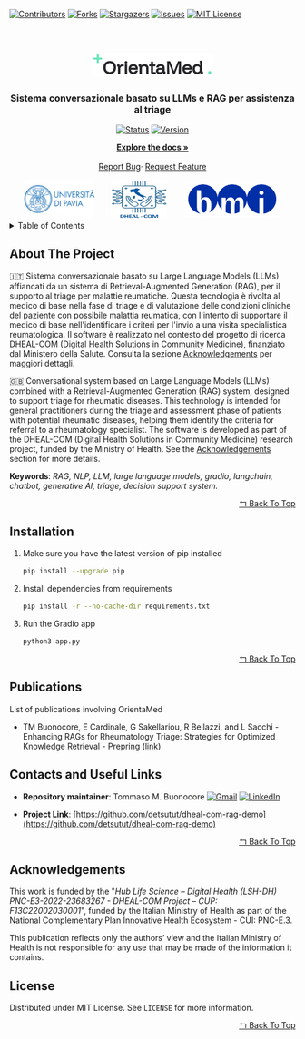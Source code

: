 <div id="top"></div>

[![Contributors][contributors-shield]][contributors-url]
[![Forks][forks-shield]][forks-url]
[![Stargazers][stars-shield]][stars-url]
[![Issues][issues-shield]][issues-url]
[![MIT License][license-shield]][license-url]


<br />
<div align="center">
  <h2><img src="app/assets/orientamed_logo.png" alt='OrientaMed' style='height:2em;'/></h2>
  <h3 align="center">Sistema conversazionale basato su LLMs e RAG per assistenza al triage</h3>
  
  [![Status][status-shield]][status-url]
  [![Version][version-shield]][version-url]

  <p align="center">
    <a href="https://github.com/detsutut/dheal-com-rag-demo"><strong>Explore the docs »</strong></a><br/><br/>
    <a href="https://github.com/detsutut/dheal-com-rag-demo/issues">Report Bug</a>·
    <a href="https://github.com/detsutut/dheal-com-rag-demo/issues">Request Feature</a>
  </p>
</div>

<div align="center"><img src='app/assets/u.png' style='height:5em; min-width : 100px;'><span>&nbsp;&nbsp;&nbsp;&nbsp;&nbsp;&nbsp;</span><img src='app/assets/d.png' style='height:5em; padding-left:1%; padding-right:1%; min-width : 100px;'><span>&nbsp;&nbsp;&nbsp;&nbsp;&nbsp;&nbsp;</span><img src='app/assets/b.png' style='height:5em; min-width : 100px;'></div>

<!-- TABLE OF CONTENTS -->
<details>
  <summary>Table of Contents</summary>
  <ol>
    <li><a href="#about-the-project">About The Project</a></li>
    <li><a href="#installation">Installation</a></li>
    <li><a href="#publications">Publications</a></li>
    <li><a href="#contacts-and-useful-links">Contacts And Useful Links</a></li>
    <li><a href="#acknowledgements">Acknowledgements</a></li>
    <li><a href="#license">License</a></li>
  </ol>
</details>

<!-- ABOUT THE PROJECT -->
## About The Project

🇮🇹
Sistema conversazionale basato su Large Language Models (LLMs) affiancati da un sistema di Retrieval-Augmented Generation (RAG), per il supporto al triage per malattie reumatiche. Questa tecnologia è rivolta al medico di base nella fase di triage e di valutazione delle condizioni cliniche del paziente con possibile malattia reumatica, con l'intento di supportare il medico di base nell'identificare i criteri per l'invio a una visita specialistica reumatologica. Il software è realizzato nel contesto del progetto di ricerca DHEAL-COM (Digital Health Solutions in Community Medicine), finanziato dal Ministero della Salute. Consulta la sezione <a href="#acknowledgements">Acknowledgements</a> per maggiori dettagli.

🇬🇧
Conversational system based on Large Language Models (LLMs) combined with a Retrieval-Augmented Generation (RAG) system, designed to support triage for rheumatic diseases. This technology is intended for general practitioners during the triage and assessment phase of patients with potential rheumatic diseases, helping them identify the criteria for referral to a rheumatology specialist. The software is developed as part of the DHEAL-COM (Digital Health Solutions in Community Medicine) research project, funded by the Ministry of Health. See the <a href="#acknowledgements">Acknowledgements</a> section for more details.


**Keywords**: *RAG, NLP, LLM, large language models, gradio, langchain, chatbot, generative AI, triage, decision support system.*

<p align="right"><a href="#top">↰ Back To Top</a></p>

<!-- INSTALLATION -->
## Installation

1. Make sure you have the latest version of pip installed
    ```sh
    pip install --upgrade pip
    ```
2. Install dependencies from requirements
    ```sh
    pip install -r --no-cache-dir requirements.txt
    ```
3. Run the Gradio app
    ```sh
    python3 app.py
    ```

<p align="right"><a href="#top">↰ Back To Top</a></p>

<!-- PUBLICATIONS -->
## Publications

List of publications involving OrientaMed

* TM Buonocore, E Cardinale, G Sakellariou, R Bellazzi, and L Sacchi - Enhancing RAGs for Rheumatology Triage: Strategies for Optimized Knowledge Retrieval - Prepring ([link](https://www.sciencedirect.com/science/article))

<!-- CONTACTS AND USEFUL LINKS -->
## Contacts and Useful Links

*   **Repository maintainer**: Tommaso M. Buonocore  [![Gmail][gmail-shield]][gmail-url] [![LinkedIn][linkedin-shield]][linkedin-url]  

*   **Project Link**: [https://github.com/detsutut/dheal-com-rag-demo](https://github.com/detsutut/dheal-com-rag-demo)

<p align="right"><a href="#top">↰ Back To Top</a></p>

<!-- ACKNOWLEDGEMENTS -->
## Acknowledgements

This work is funded by the "*Hub Life Science – Digital Health (LSH-DH) PNC-E3-2022-23683267 - DHEAL-COM Project – CUP: F13C22002030001*", funded by the Italian Ministry of Health as part of the National Complementary Plan Innovative Health Ecosystem - CUI: PNC-E.3. 

This publication reflects only the authors’ view and the Italian Ministry of Health is not responsible for any use that may be made of the information it contains.

<!-- LICENSE -->
## License

Distributed under MIT License. See `LICENSE` for more information.

<p align="right"><a href="#top">↰ Back To Top</a></p>

<!-- MARKDOWN LINKS -->
[contributors-shield]: https://img.shields.io/github/contributors/detsutut/dheal-com-rag-demo.svg?style=for-the-badge
[contributors-url]: https://github.com/detsutut/dheal-com-rag-demo/graphs/contributors
[status-shield]: https://img.shields.io/badge/Status-pre--alpha-blue
[status-url]: https://github.com/detsutut/dheal-com-rag-demo/releases
[version-shield]: https://img.shields.io/github/v/release/detsutut/dheal-com-rag-demo?include_prereleases
[version-url]: https://github.com/detsutut/dheal-com-rag-demo/releases
[forks-shield]: https://img.shields.io/github/forks/detsutut/dheal-com-rag-demo.svg?style=for-the-badge
[forks-url]: https://github.com/detsutut/dheal-com-rag-demo/network/members
[stars-shield]: https://img.shields.io/github/stars/detsutut/dheal-com-rag-demo.svg?style=for-the-badge
[stars-url]: https://github.com/detsutut/dheal-com-rag-demo/stargazers
[issues-shield]: https://img.shields.io/github/issues/detsutut/dheal-com-rag-demo.svg?style=for-the-badge
[issues-url]: https://github.com/detsutut/dheal-com-rag-demo/issues
[license-shield]: https://img.shields.io/github/license/detsutut/dheal-com-rag-demo.svg?style=for-the-badge
[license-url]: https://github.com/detsutut/dheal-com-rag-demo/blob/master/dheal-com-rag-demo/LICENSE
[linkedin-shield]: 	https://img.shields.io/badge/LinkedIn-0077B5?style=for-the-badge&logo=linkedin&logoColor=white
[linkedin-url]: https://linkedin.com/in/tbuonocore
[gmail-shield]: https://img.shields.io/badge/Gmail-D14836?style=for-the-badge&logo=gmail&logoColor=white
[gmail-url]: mailto:tommaso.buonocore@unipv.it
